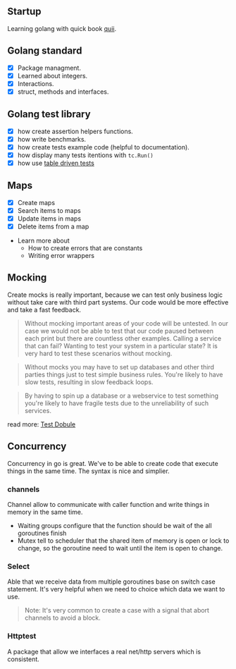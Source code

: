## Startup

Learning golang with quick book [quii](https://quii.gitbook.io/learn-go-with-tests/).

## Golang standard

- [x] Package managment.
- [x] Learned about integers.
- [x] Interactions.
- [x] struct, methods and interfaces.

## Golang test library

- [x] how create assertion helpers functions.
- [x] how write benchmarks.
- [x] how create tests example code (helpful to documentation).
- [x] how display many tests itentions with `tc.Run()`
- [x] how use [table driven tests](https://github.com/golang/go/wiki/TableDrivenTests)

## Maps

- [x] Create maps
- [x] Search items to maps
- [x] Update items in maps
- [x] Delete items from a map
- Learn more about
  - How to create errors that are constants
  - Writing error wrappers


## Mocking
Create mocks is really important, because we can test only business logic without
take care with third part systems. Our code would be more effective and take a fast
feedback.

> Without mocking important areas of your code will be untested. In our case we would not be able to test that our code paused between each print but there are countless other examples. Calling a service that can fail? Wanting to test your system in a particular state? It is very hard to test these scenarios without mocking.

> Without mocks you may have to set up databases and other third parties things just to test simple business rules. You're likely to have slow tests, resulting in slow feedback loops.

> By having to spin up a database or a webservice to test something you're likely to have fragile tests due to the unreliability of such services.

read more: [Test Dobule](https://martinfowler.com/bliki/TestDouble.html)

## Concurrency
Concurrency in go is great. We've to be able to create code that execute things in the same time. The syntax is nice and simplier.

### channels
Channel allow to communicate with caller function and write things in memory in the same time.
- Waiting groups configure that the function should be wait of the all goroutines finish
- Mutex tell to scheduler that the shared item of memory is open or lock to change, so the goroutine need to wait until the item is open to change.

### Select
Able that we receive data from multiple goroutines base on switch case statement. It's very helpful when we need to choice which data we want to use.
> Note: It's very common to create a case with a signal that abort channels to avoid a block.

### Httptest
A package that allow we interfaces a real net/http servers which is consistent.